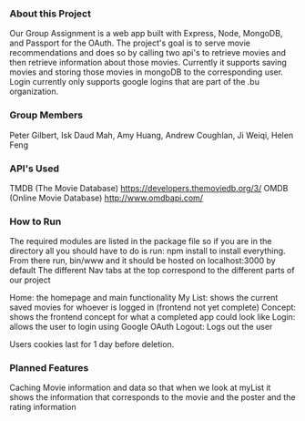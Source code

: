### About this Project
Our Group Assignment is a web app built with Express, Node, MongoDB, and Passport for the OAuth. The project's goal is to serve movie recommendations and does so by calling two api's to retrieve movies and then retrieve information about those movies. Currently it supports saving movies and storing those movies in mongoDB to the corresponding user. Login currently only supports google logins that are part of the .bu organization. 

### Group Members
Peter Gilbert, Isk Daud Mah, Amy Huang, Andrew Coughlan, Ji Weiqi, Helen Feng

### API's Used
TMDB (The Movie Database) https://developers.themoviedb.org/3/
OMDB (Online Movie Database) http://www.omdbapi.com/

### How to Run
The required modules are listed in the package file so if you are in the directory all you should have to do is run: npm install to install everything.
From there run, bin/www and it should be hosted on localhost:3000 by default
The different Nav tabs at the top correspond to the different parts of our project

Home: the homepage and main functionality
My List: shows the current saved movies for whoever is logged in (frontend not yet complete)
Concept: shows the frontend concept for what a completed app could look like
Login: allows the user to login using Google OAuth
Logout: Logs out the user

Users cookies last for 1 day before deletion.

### Planned Features
Caching Movie information and data so that when we look at myList it shows the information that corresponds to the movie and the poster and the rating information
